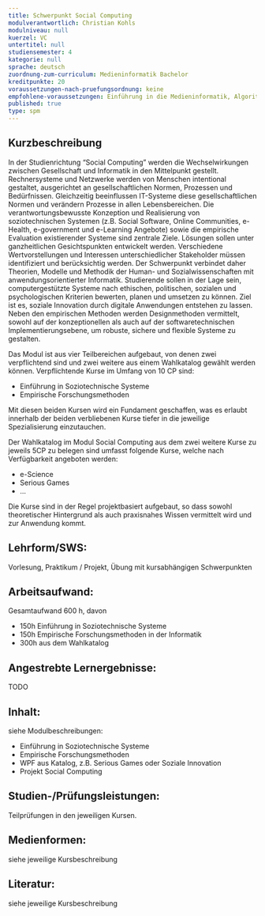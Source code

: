 ```yaml
---
title: Schwerpunkt Social Computing
modulverantwortlich: Christian Kohls
modulniveau: null
kuerzel: VC
untertitel: null
studiensemester: 4
kategorie: null
sprache: deutsch
zuordnung-zum-curriculum: Medieninformatik Bachelor
kreditpunkte: 20
voraussetzungen-nach-pruefungsordnung: keine
empfohlene-voraussetzungen: Einführung in die Medieninformatik, Algorithmen und Programmierung, Paradigmen der Programmierung, MCI, Screendesign, Audiovisuelles Medienprojekt
published: true
type: spm
---
```


## Kurzbeschreibung
In der Studienrichtung “Social Computing” werden die Wechselwirkungen zwischen Gesellschaft und Informatik in den Mittelpunkt gestellt. Rechnersysteme und Netzwerke werden von Menschen intentional gestaltet, ausgerichtet an gesellschaftlichen Normen, Prozessen und Bedürfnissen. Gleichzeitig beeinflussen IT-Systeme diese gesellschaftlichen Normen und verändern Prozesse in allen Lebensbereichen. Die verantwortungsbewusste Konzeption und Realisierung von soziotechnischen Systemen (z.B. Social Software, Online Communities, e-Health, e-government und e-Learning Angebote) sowie die empirische Evaluation existierender Systeme sind zentrale Ziele. Lösungen sollen unter ganzheitlichen Gesichtspunkten entwickelt werden. Verschiedene Wertvorstellungen und Interessen unterschiedlicher Stakeholder müssen identifiziert und berücksichtig werden. 
Der Schwerpunkt verbindet daher Theorien, Modelle und Methodik der Human- und Sozialwissenschaften mit anwendungsorientierter Informatik. Studierende sollen in der Lage sein, computergestützte Systeme nach ethischen, politischen, sozialen und psychologischen Kriterien bewerten, planen und umsetzen zu können. 
Ziel ist es, soziale Innovation durch digitale Anwendungen entstehen zu lassen. Neben den empirischen Methoden werden Designmethoden vermittelt, sowohl auf der konzeptionellen als auch auf der softwaretechnischen Implementierungsebene, um robuste, sichere und flexible Systeme zu gestalten. 

Das Modul ist aus vier Teilbereichen aufgebaut, von denen zwei verpflichtend sind und zwei weitere aus einem Wahlkatalog gewählt werden können.
Verpflichtende Kurse im Umfang von 10 CP sind:
- Einführung in Soziotechnische Systeme
- Empirische Forschungsmethoden

Mit diesen beiden Kursen wird ein Fundament geschaffen, was es erlaubt innerhalb der beiden verbliebenen Kurse tiefer in die jeweilige Spezialisierung einzutauchen. 

Der Wahlkatalog im Modul Social Computing aus dem zwei weitere Kurse zu jeweils 5CP zu belegen sind umfasst folgende Kurse, welche nach Verfügbarkeit angeboten werden:
- e-Science
- Serious Games
- ...

Die Kurse sind in der Regel projektbasiert aufgebaut, so dass sowohl theoretischer Hintergrund als auch praxisnahes Wissen vermittelt wird und zur Anwendung kommt.

## Lehrform/SWS: 
Vorlesung, Praktikum / Projekt, Übung mit kursabhängigen Schwerpunkten

## Arbeitsaufwand: 
Gesamtaufwand 600 h, davon
- 150h Einführung in Soziotechnische Systeme
- 150h Empirische Forschungsmethoden in der Informatik
- 300h aus dem Wahlkatalog

## Angestrebte Lernergebnisse:
TODO

## Inhalt:
siehe Modulbeschreibungen:
- Einführung in Soziotechnische Systeme
- Empirische Forschungsmethoden
- WPF aus Katalog, z.B. Serious Games oder Soziale Innovation
- Projekt Social Computing


## Studien-/Prüfungsleistungen:
Teilprüfungen in den jeweiligen Kursen.

## Medienformen:
siehe jeweilige Kursbeschreibung

## Literatur:
siehe jeweilige Kursbeschreibung
